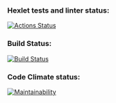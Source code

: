 ### Hexlet tests and linter status:
[![Actions Status](https://github.com/AllaAverina/frontend-project-11/actions/workflows/hexlet-check.yml/badge.svg)](https://github.com/AllaAverina/frontend-project-11/actions)

### Build Status:
[![Build Status](https://github.com/AllaAverina/frontend-project-11//workflows/build/badge.svg)](https://github.com/AllaAverina/frontend-project-11//actions/workflows/build.yml)

### Code Climate status:
[![Maintainability](https://api.codeclimate.com/v1/badges/a27cd1d9ccf83b24df17/maintainability)](https://codeclimate.com/github/AllaAverina/frontend-project-11/maintainability)
